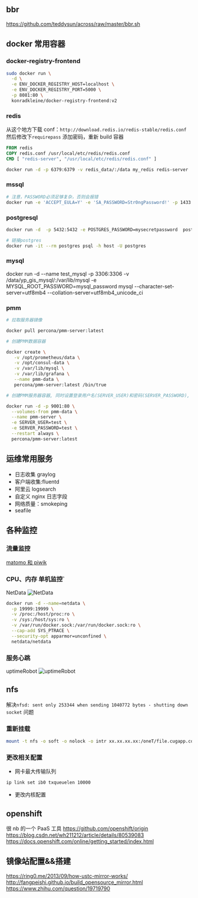 ## bbr

https://github.com/teddysun/across/raw/master/bbr.sh

## docker 常用容器

### docker-registry-frontend

```sh
sudo docker run \
  -d \
  -e ENV_DOCKER_REGISTRY_HOST=localhost \
  -e ENV_DOCKER_REGISTRY_PORT=5000 \
  -p 8081:80 \
  konradkleine/docker-registry-frontend:v2
```

### redis

从这个地方下载 conf：`http://download.redis.io/redis-stable/redis.conf`
然后修改下`requirepass` 添加密码，重新 build 容器

```dockerfile
FROM redis
COPY redis.conf /usr/local/etc/redis/redis.conf
CMD [ "redis-server", "/usr/local/etc/redis/redis.conf" ]
```

```sh
docker run -d -p 6379:6379 -v redis_data/:/data my_redis redis-server
```

### mssql

```sh
# 注意，PASSWORD必须足够复杂，否则会报错
docker run -e 'ACCEPT_EULA=Y' -e 'SA_PASSWORD=Str0ngPassword!' -p 1433:1433 -d microsoft/mssql-server-linux
```

### postgresql

```sh
docker run -d  -p 5432:5432 -e POSTGRES_PASSWORD=mysecretpassword  postgres
```

```sh
# 链接postgres
docker run -it --rm postgres psql -h host -U postgres
```

### mysql

docker run -d --name test_mysql -p 3306:3306 -v /data/yp_gis_mysql/:/var/lib/mysql -e MYSQL_ROOT_PASSWORD=mysql_password mysql --character-set-server=utf8mb4 --collation-server=utf8mb4_unicode_ci

### pmm

```bash
# 拉取服务器镜像

docker pull percona/pmm-server:latest

# 创建PMM数据容器

docker create \
   -v /opt/prometheus/data \
   -v /opt/consul-data \
   -v /var/lib/mysql \
   -v /var/lib/grafana \
   --name pmm-data \
   percona/pmm-server:latest /bin/true

# 创建PMM服务器容器, 同时设置登录用户名(SERVER_USER)和密码(SERVER_PASSWORD), 根据需要进行修改. 默认使用80端口, 如果需要可以更改.

docker run -d -p 9001:80 \
  --volumes-from pmm-data \
  --name pmm-server \
  -e SERVER_USER=test \
  -e SERVER_PASSWORD=test \
  --restart always \
  percona/pmm-server:latest
```

## 运维常用服务

- 日志收集 graylog
- 客户端收集:fluentd
- 阿里云 logsearch
- 自定义 nginx 日志字段
- 网络质量：smokeping
- seafile

## 各种监控

### 流量监控

[matomo 和 piwik](https://www.bboysoul.com/2018/03/12/matomo%E7%9A%84%E5%AE%89%E8%A3%85%E4%BD%BF%E7%94%A8%E5%92%8C%E4%BD%93%E9%AA%8C/)

### CPU、内存 单机监控`

NetData
![NetData](2019-01-16-22-16-34.png)
```sh
docker run -d --name=netdata \
  -p 19999:19999 \
  -v /proc:/host/proc:ro \
  -v /sys:/host/sys:ro \
  -v /var/run/docker.sock:/var/run/docker.sock:ro \
  --cap-add SYS_PTRACE \
  --security-opt apparmor=unconfined \
  netdata/netdata
  ```

### 服务心跳

uptimeRobot
![uptimeRobot](2019-01-16-22-17-26.png)

## nfs

解决`nfsd: sent only 253344 when sending 1040772 bytes - shutting down socket` 问题

### 重新挂载

```sh
mount -t nfs -o soft -o nolock -o intr xx.xx.xx.xx:/oneT/file.cugapp.com.seafile-data /nfs/seafile-data-nfs/
```

### 更改相关配置

- 网卡最大传输队列

```sh
ip link set ib0 txqueuelen 10000
```

- 更改内核配置

## openshift

很 nb 的一个 PaaS 工具
https://github.com/openshift/origin
https://blog.csdn.net/wh211212/article/details/80539083
https://docs.openshift.com/online/getting_started/index.html

## 镜像站配置&&搭建

https://ring0.me/2013/09/how-ustc-mirror-works/  
http://fangpeishi.github.io/build_opensource_mirror.html  
https://www.zhihu.com/question/19719790
